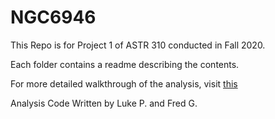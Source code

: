 # NGC6946
This Repo is for Project 1 of ASTR 310 conducted in Fall 2020.

Each folder contains a readme describing the contents.

For more detailed walkthrough of the analysis, visit [this](https://umd0-my.sharepoint.com/:o:/g/personal/fgarcia4_umd_edu/EigP23ApGB1KiB1ynQe4W0YBzAjXOZWx2Pq8GYkvzt87jg?e=5%3arwl2Fy&at=9 )


Analysis Code Written by Luke P. and Fred G.
